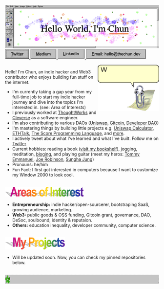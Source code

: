 <img src="./assets/header.png">
<a href="https://twitter.com/chunza2542" target="_blank">
  <img src="./assets/twitter.png" height="32">
</a>
<a href="https://medium.com/@chunza2542" target="_blank">
  <img src="./assets/medium.png" height="32">
</a>
<a href="https://www.linkedin.com/in/chunza2542/" target="_blank">
  <img src="./assets/linkedin.png" height="32">
</a>
<a href="mailto:hello@thechun.dev">
  <img src="./assets/email.png" height="32">
</a>
<br>
<br>

<a target="_blank" href="https://twitter.com/messages/compose?text=Hello!%20Chun&recipient_id=734228556910186498">
  <img align="right" src="./assets/clippy.gif" width=200 />
</a>

Hello! I'm Chun, an indie hacker and Web3 contributor who enjoys building fun stuff on the internet.
- I'm currently taking a gap year from my full-time job to start my indie hacker journey and dive into the topics I'm interested in. (see: Area of Interests)
- I previously worked at [ThoughtWorks](https://www.thoughtworks.com/) and [Cleverse](https://cleverse.com/) as a software engineer.
- I'm also contributing to various DAOs ([Uniswap](https://unigrants.org/), [Gitcoin](http://gitcoin.co/), [Develeper DAO](https://www.developerdao.com/))
- I'm mastering things by building little projects e.g. [Uniswap Calculator](https://uniswapv3.thechun.dev/), [ETHTalk](https://ethtalk.app/), [The Score Programming Language](https://github.com/chunza2542/score-language), and [more](https://github.com/chunza2542?tab=repositories).
- I actively tweet about what I've learned and what I've built. Follow me on [Twitter](https://twitter.com/chunza2542)
- Current hobbies: reading a book ([visit my bookshelf](https://www.goodreads.com/review/list/148571752-chun?utf8=%E2%9C%93&shelf=read&title=chun&sort=avg_rating&order=d)), jogging, meditation, [bloging](https://medium.com/chunza2542), and playing guitar (meet my heros: [Tommy Emmanuel](https://www.youtube.com/watch?v=1Khi2xaBTI4), [Joe Robinson](https://www.youtube.com/watch?v=zszIWqY3F2Q), [Sungha Jung](https://www.youtube.com/watch?v=mkRsz7didXI))
- Pronouns: he/him
- Fun Fact: I first got interested in computers because I want to customize my Window 2000 to look cool.

<br>
<img src="./assets/topic-areasofintesrest.png" height="32">

- **Entrepreneurship:** indie hacker/open-sourcerer, bootstraping SaaS, growing audience, marketing.
- **Web3:** public goods & OSS funding, Gitcoin grant, governance, DAO, DeSoc, soulbound, identity & reputaion.
- **Others:** education inequality, developer community, computer science.

<br>
<img src="./assets/topic-myprojects.png" height="40">

- Will be updated soon. Now, you can check my pinned repositories below. 

<br>
<img src="./assets/footer-marquee.gif" height="30">
